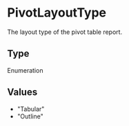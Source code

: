 # PivotLayoutType

The layout type of the pivot table report.

## Type

Enumeration

## Values

- "Tabular"
- "Outline"
